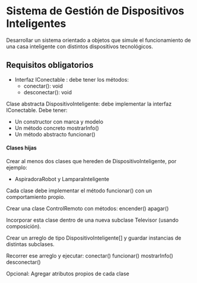 # Sistema de Gestión de Dispositivos Inteligentes
Desarrollar un sistema orientado a objetos que simule el funcionamiento de una casa inteligente con
distintos dispositivos tecnológicos.
## Requisitos obligatorios
-   Interfaz IConectable : debe tener los métodos:
    - conectar(): void
    - desconectar(): void

Clase abstracta DispositivoInteligente: debe implementar la interfaz IConectable.
Debe tener:
- Un constructor con marca y modelo
- Un método concreto mostrarInfo()
- Un método abstracto funcionar()
#### Clases hijas
Crear al menos dos clases que hereden de DispositivoInteligente, por ejemplo:
  - AspiradoraRobot y LamparaInteligente

Cada clase debe implementar el método funcionar() con un comportamiento propio.

Crear una clase ControlRemoto con métodos:
encender()
apagar()

Incorporar esta clase dentro de una nueva subclase Televisor (usando composición).

Crear un arreglo de tipo DispositivoInteligente[] y guardar instancias de distintas subclases.

Recorrer ese arreglo y ejecutar:
conectar()
funcionar()
mostrarInfo()
desconectar()

Opcional: Agregar atributos propios de cada clase